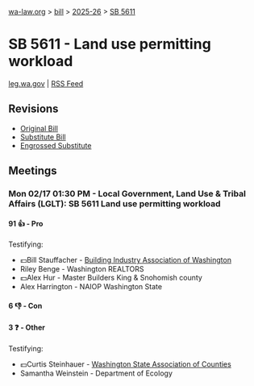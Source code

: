 [wa-law.org](/) > [bill](/bill/) > [2025-26](/bill/2025-26/) > [SB 5611](/bill/2025-26/sb/5611/)

# SB 5611 - Land use permitting workload
[leg.wa.gov](https://app.leg.wa.gov/billsummary?BillNumber=5611&Year=2025&Initiative=false) | [RSS Feed](./rss.xml)

## Revisions
* [Original Bill](1/)
* [Substitute Bill](S/)
* [Engrossed Substitute](S.E/)

## Meetings
### Mon 02/17 01:30 PM - Local Government, Land Use & Tribal Affairs (LGLT): SB 5611 Land use permitting workload
#### 91 👍 - Pro
Testifying:
* 💵Bill Stauffacher - [Building Industry Association of Washington](/org/building_industry_association_of_washington/)
* Riley Benge - Washington REALTORS
* 💵Alex Hur - Master Builders King & Snohomish county
* Alex Harrington - NAIOP Washington State

#### 6 👎 - Con

#### 3 ❓ - Other
Testifying:
* 💵Curtis Steinhauer - [Washington State Association of Counties](/org/washington_state_association_of_counties/)
* Samantha Weinstein - Department of Ecology
